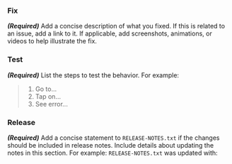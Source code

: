 ### Fix
***(Required)*** Add a concise description of what you fixed.  If this is related to an issue, add a link to it.  If applicable, add screenshots, animations, or videos to help illustrate the fix.

### Test
***(Required)*** List the steps to test the behavior.  For example:
> 1. Go to...
> 2. Tap on...
> 3. See error...

### Release
***(Required)*** Add a concise statement to `RELEASE-NOTES.txt` if the changes should be included in release notes. Include details about updating the notes in this section. For example:
`RELEASE-NOTES.txt` was updated with:

